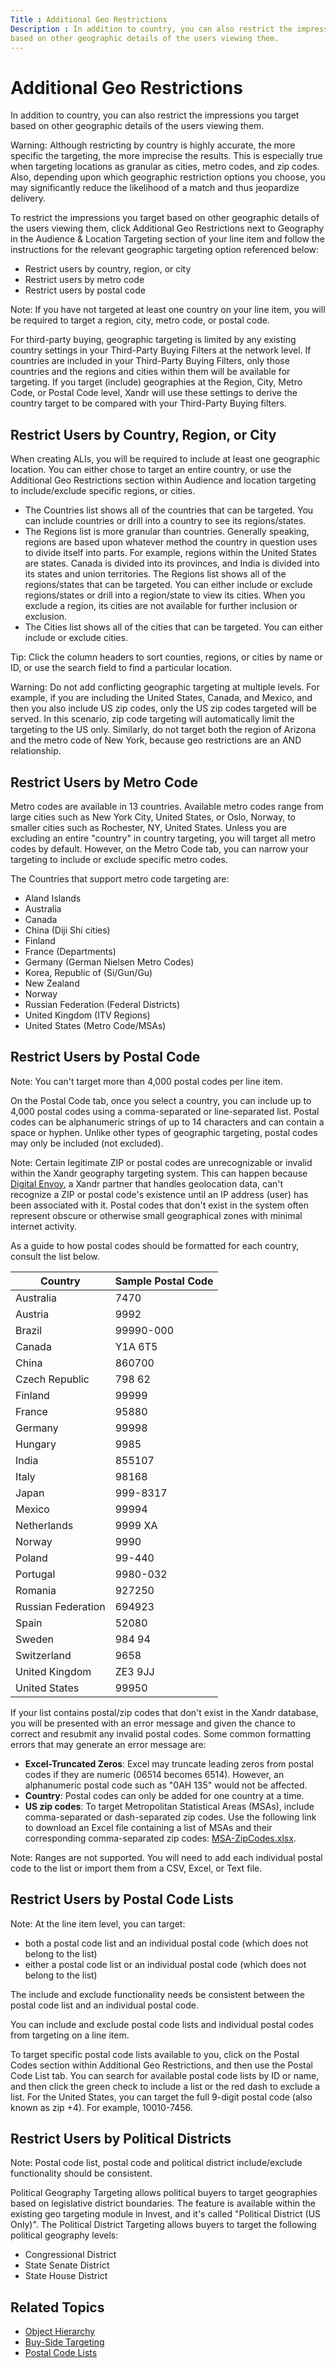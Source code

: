 ```yaml
---
Title : Additional Geo Restrictions
Description : In addition to country, you can also restrict the impressions you target
based on other geographic details of the users viewing them.
---
```



# Additional Geo Restrictions



In addition to country, you can also restrict the impressions you target
based on other geographic details of the users viewing them.



Warning: Although restricting by
country is highly accurate, the more specific the targeting, the more
imprecise the results. This is especially true when targeting locations
as granular as cities, metro codes, and zip codes. Also, depending upon
which geographic restriction options you choose, you may significantly
reduce the likelihood of a match and thus jeopardize delivery.



<div id="ID-00001c31__p_fbc0ea82-42ca-4345-b81c-f30b7705da09" >

To restrict the impressions you target based on other geographic details
of the users viewing them, click Additional
Geo Restrictions next to
Geography in the
Audience & Location Targeting
section of your line item and follow the instructions for the relevant
geographic targeting option referenced below:

- Restrict users by country, region, or city
- Restrict users by metro code
- Restrict users by postal code



Note: If you have not targeted at least
one country on your line item, you will be required to target a region,
city, metro code, or postal code.





For third-party buying, geographic targeting is limited by any existing
country settings in your Third-Party Buying Filters at the network
level. If countries are included in your Third-Party Buying Filters,
only those countries and the regions and cities within them will be
available for targeting. If you target (include) geographies at the
Region, City, Metro Code, or Postal Code level,
Xandr will use these settings to derive the
country target to be compared with your Third-Party Buying filters.

<div id="ID-00001c31__section_e102929c-6312-44b0-9149-59a87b62ea7b"
>

## Restrict Users by Country, Region, or City

When creating ALIs, you will be required to include at
least one geographic location. You can either chose to target an entire
country, or use the Additional Geo
Restrictions section within Audience
and location targeting to include/exclude specific regions, or
cities.

- The Countries list shows all of the
  countries that can be targeted. You can include countries or drill
  into a country to see its regions/states.
- The Regions list is more granular
  than countries. Generally speaking, regions are based upon whatever
  method the country in question uses to divide itself into parts. For
  example, regions within the United States are states. Canada is
  divided into its provinces, and India is divided into its states and
  union territories. The Regions list
  shows all of the regions/states that can be targeted. You can either
  include or exclude regions/states or drill into a region/state to view
  its cities. When you exclude a region, its cities are not available
  for further inclusion or exclusion.
- The Cities list shows all of the
  cities that can be targeted. You can either include or exclude cities.



Tip: Click the column headers to sort
counties, regions, or cities by name or ID, or use the search field to
find a particular location.





Warning: Do not add conflicting
geographic targeting at multiple levels. For example, if you are
including the United States, Canada, and Mexico, and then you also
include US zip codes, only the US zip codes targeted will be served. In
this scenario, zip code targeting will automatically limit the targeting
to the US only. Similarly, do not target both the region of Arizona and
the metro code of New York, because geo restrictions are an AND
relationship.





<div id="ID-00001c31__section_0703a3c6-b2b5-406a-abc0-7a7253fef081"
>

## Restrict Users by Metro Code

Metro codes are available in 13 countries. Available metro codes range
from large cities such as New York City, United States, or Oslo, Norway,
to smaller cities such as Rochester, NY, United States. Unless you are
excluding an entire "country" in country targeting, you will target all
metro codes by default. However, on the
Metro Code tab, you can narrow
your targeting to include or exclude specific metro codes.

<div id="ID-00001c31__p_4c16aa58-2b15-41fa-9631-f656736e0a10" >

The Countries that support metro code targeting are:

- Aland Islands
- Australia
- Canada
- China (Diji Shi cities)
- Finland
- France (Departments)
- Germany (German Nielsen Metro Codes)
- Korea, Republic of (Si/Gun/Gu)
- New Zealand
- Norway
- Russian Federation (Federal Districts)
- United Kingdom (ITV Regions)
- United States (Metro Code/MSAs)





<div id="ID-00001c31__section_0feae04b-7348-455c-8a52-e3dbbbb661e9"
>

## Restrict Users by Postal Code



Note: You can't target more than 4,000
postal codes per line item.



<div id="ID-00001c31__p_e37e4d9b-620e-4a55-b9db-4d05292626d5" >

On the Postal Code tab, once you
select a country, you can include up to 4,000 postal codes using a
comma-separated or line-separated list. Postal codes can be alphanumeric
strings of up to 14 characters and can contain a space or hyphen. Unlike
other types of geographic targeting, postal codes may only be included
(not excluded).



Note: Certain legitimate ZIP or postal
codes are unrecognizable or invalid within the
Xandr geography targeting system. This can
happen because <a href="https://www.digitalelement.com/" class="xref"
target="_blank">Digital Envoy</a>, a Xandr
partner that handles geolocation data, can't recognize a ZIP or postal
code's existence until an IP address (user) has been associated with it.
Postal codes that don't exist in the system often represent obscure or
otherwise small geographical zones with minimal internet activity.





As a guide to how postal codes should be formatted for each country,
consult the list below.

<table id="ID-00001c31__table_e563042a-11f7-4d76-a719-c653b21333b8"
class="table">
<thead class="thead">
<tr class="header row">
<th
id="ID-00001c31__table_e563042a-11f7-4d76-a719-c653b21333b8__entry__1"
class="entry">Country</th>
<th
id="ID-00001c31__table_e563042a-11f7-4d76-a719-c653b21333b8__entry__2"
class="entry">Sample Postal Code</th>
</tr>
</thead>
<tbody class="tbody">
<tr class="odd row">
<td class="entry"
headers="ID-00001c31__table_e563042a-11f7-4d76-a719-c653b21333b8__entry__1">Australia</td>
<td class="entry"
headers="ID-00001c31__table_e563042a-11f7-4d76-a719-c653b21333b8__entry__2">7470</td>
</tr>
<tr class="even row">
<td class="entry"
headers="ID-00001c31__table_e563042a-11f7-4d76-a719-c653b21333b8__entry__1">Austria</td>
<td class="entry"
headers="ID-00001c31__table_e563042a-11f7-4d76-a719-c653b21333b8__entry__2">9992</td>
</tr>
<tr class="odd row">
<td class="entry"
headers="ID-00001c31__table_e563042a-11f7-4d76-a719-c653b21333b8__entry__1">Brazil</td>
<td class="entry"
headers="ID-00001c31__table_e563042a-11f7-4d76-a719-c653b21333b8__entry__2">99990-000</td>
</tr>
<tr class="even row">
<td class="entry"
headers="ID-00001c31__table_e563042a-11f7-4d76-a719-c653b21333b8__entry__1">Canada</td>
<td class="entry"
headers="ID-00001c31__table_e563042a-11f7-4d76-a719-c653b21333b8__entry__2">Y1A
6T5</td>
</tr>
<tr class="odd row">
<td class="entry"
headers="ID-00001c31__table_e563042a-11f7-4d76-a719-c653b21333b8__entry__1">China</td>
<td class="entry"
headers="ID-00001c31__table_e563042a-11f7-4d76-a719-c653b21333b8__entry__2">860700</td>
</tr>
<tr class="even row">
<td class="entry"
headers="ID-00001c31__table_e563042a-11f7-4d76-a719-c653b21333b8__entry__1">Czech
Republic</td>
<td class="entry"
headers="ID-00001c31__table_e563042a-11f7-4d76-a719-c653b21333b8__entry__2">798
62</td>
</tr>
<tr class="odd row">
<td class="entry"
headers="ID-00001c31__table_e563042a-11f7-4d76-a719-c653b21333b8__entry__1">Finland</td>
<td class="entry"
headers="ID-00001c31__table_e563042a-11f7-4d76-a719-c653b21333b8__entry__2">99999</td>
</tr>
<tr class="even row">
<td class="entry"
headers="ID-00001c31__table_e563042a-11f7-4d76-a719-c653b21333b8__entry__1">France</td>
<td class="entry"
headers="ID-00001c31__table_e563042a-11f7-4d76-a719-c653b21333b8__entry__2">95880</td>
</tr>
<tr class="odd row">
<td class="entry"
headers="ID-00001c31__table_e563042a-11f7-4d76-a719-c653b21333b8__entry__1">Germany</td>
<td class="entry"
headers="ID-00001c31__table_e563042a-11f7-4d76-a719-c653b21333b8__entry__2">99998</td>
</tr>
<tr class="even row">
<td class="entry"
headers="ID-00001c31__table_e563042a-11f7-4d76-a719-c653b21333b8__entry__1">Hungary</td>
<td class="entry"
headers="ID-00001c31__table_e563042a-11f7-4d76-a719-c653b21333b8__entry__2">9985</td>
</tr>
<tr class="odd row">
<td class="entry"
headers="ID-00001c31__table_e563042a-11f7-4d76-a719-c653b21333b8__entry__1">India</td>
<td class="entry"
headers="ID-00001c31__table_e563042a-11f7-4d76-a719-c653b21333b8__entry__2">855107</td>
</tr>
<tr class="even row">
<td class="entry"
headers="ID-00001c31__table_e563042a-11f7-4d76-a719-c653b21333b8__entry__1">Italy</td>
<td class="entry"
headers="ID-00001c31__table_e563042a-11f7-4d76-a719-c653b21333b8__entry__2">98168</td>
</tr>
<tr class="odd row">
<td class="entry"
headers="ID-00001c31__table_e563042a-11f7-4d76-a719-c653b21333b8__entry__1">Japan</td>
<td class="entry"
headers="ID-00001c31__table_e563042a-11f7-4d76-a719-c653b21333b8__entry__2">999-8317</td>
</tr>
<tr class="even row">
<td class="entry"
headers="ID-00001c31__table_e563042a-11f7-4d76-a719-c653b21333b8__entry__1">Mexico</td>
<td class="entry"
headers="ID-00001c31__table_e563042a-11f7-4d76-a719-c653b21333b8__entry__2">99994</td>
</tr>
<tr class="odd row">
<td class="entry"
headers="ID-00001c31__table_e563042a-11f7-4d76-a719-c653b21333b8__entry__1">Netherlands</td>
<td class="entry"
headers="ID-00001c31__table_e563042a-11f7-4d76-a719-c653b21333b8__entry__2">9999
XA</td>
</tr>
<tr class="even row">
<td class="entry"
headers="ID-00001c31__table_e563042a-11f7-4d76-a719-c653b21333b8__entry__1">Norway</td>
<td class="entry"
headers="ID-00001c31__table_e563042a-11f7-4d76-a719-c653b21333b8__entry__2">9990</td>
</tr>
<tr class="odd row">
<td class="entry"
headers="ID-00001c31__table_e563042a-11f7-4d76-a719-c653b21333b8__entry__1">Poland</td>
<td class="entry"
headers="ID-00001c31__table_e563042a-11f7-4d76-a719-c653b21333b8__entry__2">99-440</td>
</tr>
<tr class="even row">
<td class="entry"
headers="ID-00001c31__table_e563042a-11f7-4d76-a719-c653b21333b8__entry__1">Portugal</td>
<td class="entry"
headers="ID-00001c31__table_e563042a-11f7-4d76-a719-c653b21333b8__entry__2">9980-032</td>
</tr>
<tr class="odd row">
<td class="entry"
headers="ID-00001c31__table_e563042a-11f7-4d76-a719-c653b21333b8__entry__1">Romania</td>
<td class="entry"
headers="ID-00001c31__table_e563042a-11f7-4d76-a719-c653b21333b8__entry__2">927250</td>
</tr>
<tr class="even row">
<td class="entry"
headers="ID-00001c31__table_e563042a-11f7-4d76-a719-c653b21333b8__entry__1">Russian
Federation</td>
<td class="entry"
headers="ID-00001c31__table_e563042a-11f7-4d76-a719-c653b21333b8__entry__2">694923</td>
</tr>
<tr class="odd row">
<td class="entry"
headers="ID-00001c31__table_e563042a-11f7-4d76-a719-c653b21333b8__entry__1">Spain</td>
<td class="entry"
headers="ID-00001c31__table_e563042a-11f7-4d76-a719-c653b21333b8__entry__2">52080</td>
</tr>
<tr class="even row">
<td class="entry"
headers="ID-00001c31__table_e563042a-11f7-4d76-a719-c653b21333b8__entry__1">Sweden</td>
<td class="entry"
headers="ID-00001c31__table_e563042a-11f7-4d76-a719-c653b21333b8__entry__2">984
94</td>
</tr>
<tr class="odd row">
<td class="entry"
headers="ID-00001c31__table_e563042a-11f7-4d76-a719-c653b21333b8__entry__1">Switzerland</td>
<td class="entry"
headers="ID-00001c31__table_e563042a-11f7-4d76-a719-c653b21333b8__entry__2">9658</td>
</tr>
<tr class="even row">
<td class="entry"
headers="ID-00001c31__table_e563042a-11f7-4d76-a719-c653b21333b8__entry__1">United
Kingdom</td>
<td class="entry"
headers="ID-00001c31__table_e563042a-11f7-4d76-a719-c653b21333b8__entry__2">ZE3
9JJ</td>
</tr>
<tr class="odd row">
<td class="entry"
headers="ID-00001c31__table_e563042a-11f7-4d76-a719-c653b21333b8__entry__1">United
States</td>
<td class="entry"
headers="ID-00001c31__table_e563042a-11f7-4d76-a719-c653b21333b8__entry__2">99950</td>
</tr>
</tbody>
</table>

<div id="ID-00001c31__p_d55e6288-0f18-456f-827f-a0a430db0f2f" >

If your list contains postal/zip codes that don't exist in the
Xandr database, you will be presented with an
error message and given the chance to correct and resubmit any invalid
postal codes. Some common formatting errors that may generate an error
message are:

- **Excel-Truncated Zeros**: Excel may truncate leading zeros from
  postal codes if they are numeric (06514 becomes 6514). However, an
  alphanumeric postal code such as "0AH 135" would not be affected.
- **Country**: Postal codes can only be added for one country at a time.
- **US zip codes**: To target Metropolitan Statistical Areas (MSAs),
  include comma-separated or dash-separated zip codes. Use the following
  link to download an Excel file containing a list of MSAs and their
  corresponding comma-separated zip codes:
  <a href="http://tritondocs.media.streamtheworld.com/MSA-ZipCodes.xlsx"
  class="xref" target="_blank">MSA-ZipCodes.xlsx</a>.





Note: Ranges are not supported. You
will need to add each individual postal code to the list or import them
from a CSV, Excel, or Text file.





<div id="ID-00001c31__section_3daba6c5-dc1d-4783-9467-69852fb7f1d9"
>

## Restrict Users by Postal Code Lists

<div id="ID-00001c31__p_eb9f4319-9ce8-4bee-8f42-3cad1a80c063" >



Note: At the line item level, you can
target:

- both a postal code list and an individual postal code (which does not
  belong to the list)
- either a postal code list or an individual postal code (which does not
  belong to the list)

The include and exclude functionality needs be consistent between the
postal code list and an individual postal code.





You can include and exclude postal code lists and individual postal
codes from targeting on a line item.

To target specific postal code lists available to you, click on the
Postal Codes section within
Additional Geo Restrictions, and
then use the Postal Code List tab. You
can search for available postal code lists by ID or name, and then click
the green check to include a list or
the red dash to exclude a list. For
the United States, you can target the full 9-digit postal code (also
known as zip +4). For example, 10010-7456.



<div id="ID-00001c31__section-330e07d0-62d5-479c-889d-d31dd5b8b8c2"
>

## Restrict Users by Political Districts

<div id="ID-00001c31__note-46a87530-c2bd-4b0a-9ab6-ff4cc7f53036"


Note: Postal code list, postal code and
political district include/exclude functionality should be consistent.



<div id="ID-00001c31__p-f9f23813-8f12-434f-bc2f-445e11e34374" >

Political Geography Targeting allows political buyers to target
geographies based on legislative district boundaries. The feature is
available within the existing geo targeting module in Invest, and it's
called "Political District (US Only)". The Political District Targeting
allows buyers to target the following political geography levels:

- Congressional District
- State Senate District
- State House District





<div id="ID-00001c31__section_6e736c94-f0ca-47e0-b930-d3bea9e08da9"
>

## Related Topics

- <a href="object-hierarchy.html" class="xref">Object Hierarchy</a>
- <a href="buy-side-targeting.html" class="xref">Buy-Side Targeting</a>
- <a href="postal-code-lists.html" class="xref">Postal Code Lists</a>






